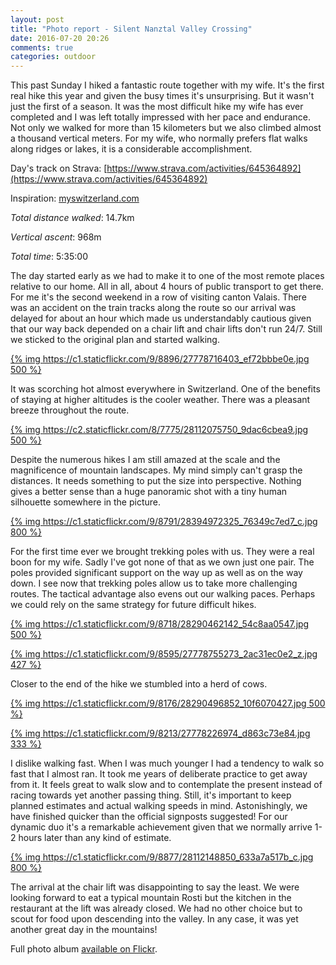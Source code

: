 ```yaml
---
layout: post
title: "Photo report - Silent Nanztal Valley Crossing"
date: 2016-07-20 20:26
comments: true
categories: outdoor
---
```


This past Sunday I hiked a fantastic route together with my wife. It's the first real hike this year and given the busy times it's unsurprising. But it wasn't just the first of a season. It was the most difficult hike my wife has ever completed and I was left totally impressed with her pace and endurance. Not only we walked for more than 15 kilometers but we also climbed almost a thousand vertical meters. For my wife, who normally prefers flat walks along ridges or lakes, it is a considerable accomplishment.

Day's track on Strava: [https://www.strava.com/activities/645364892](https://www.strava.com/activities/645364892)

Inspiration: [myswitzerland.com](http://www.myswitzerland.com/en-ch/silent-nanztal-valley-crossing.html)

*Total distance walked*: 14.7km

*Vertical ascent*: 968m

*Total time*: 5:35:00

The day started early as we had to make it to one of the most remote places relative to our home. All in all, about 4 hours of public transport to get there. For me it's the second weekend in a row of visiting canton Valais. There was an accident on the train tracks along the route so our arrival was delayed for about an hour which made us understandably cautious given that our way back depended on a chair lift and chair lifts don't run 24/7. Still we sticked to the original plan and started walking.

[{% img https://c1.staticflickr.com/9/8896/27778716403_ef72bbbe0e.jpg 500 %}](https://www.flickr.com/photos/tentaclephotos/27778716403)

It was scorching hot almost everywhere in Switzerland. One of the benefits of staying at higher altitudes is the cooler weather. There was a pleasant breeze throughout the route.

[{% img https://c2.staticflickr.com/8/7775/28112075750_9dac6cbea9.jpg 500 %}](https://www.flickr.com/photos/tentaclephotos/28112075750)

Despite the numerous hikes I am still amazed at the scale and the magnificence of mountain landscapes. My mind simply can't grasp the distances. It needs something to put the size into perspective. Nothing gives a better sense than a huge panoramic shot with a tiny human silhouette somewhere in the picture.

[{% img https://c1.staticflickr.com/9/8791/28394972325_76349c7ed7_c.jpg 800 %}](https://www.flickr.com/photos/tentaclephotos/28394972325)

For the first time ever we brought trekking poles with us. They were a real boon for my wife. Sadly I've got none of that as we own just one pair. The poles provided significant support on the way up as well as on the way down. I see now that trekking poles allow us to take more challenging routes. The tactical advantage also evens out our walking paces. Perhaps we could rely on the same strategy for future difficult hikes.

[{% img https://c1.staticflickr.com/9/8718/28290462142_54c8aa0547.jpg 500 %}](https://www.flickr.com/photos/tentaclephotos/28290462142)

[{% img https://c1.staticflickr.com/9/8595/27778755273_2ac31ec0e2_z.jpg 427 %}](https://www.flickr.com/photos/tentaclephotos/27778755273)

Closer to the end of the hike we stumbled into a herd of cows.

[{% img https://c1.staticflickr.com/9/8176/28290496852_10f6070427.jpg 500 %}](https://www.flickr.com/photos/tentaclephotos/28290496852)

[{% img https://c1.staticflickr.com/9/8213/27778226974_d863c73e84.jpg 333 %}](https://www.flickr.com/photos/tentaclephotos/27778226974)

I dislike walking fast. When I was much younger I had a tendency to walk so fast that I almost ran. It took me years of deliberate practice to get away from it. It feels great to walk slow and to contemplate the present instead of racing towards yet another passing thing. Still, it's important to keep planned estimates and actual walking speeds in mind. Astonishingly, we have finished quicker than the official signposts suggested! For our dynamic duo it's a remarkable achievement given that we normally arrive 1-2 hours later than any kind of estimate.

[{% img https://c1.staticflickr.com/9/8877/28112148850_633a7a517b_c.jpg 800 %}](https://www.flickr.com/photos/tentaclephotos/28112148850)

The arrival at the chair lift was disappointing to say the least. We were looking forward to eat a typical mountain Rosti but the kitchen in the restaurant at the lift was already closed. We had no other choice but to scout for food upon descending into the valley. In any case, it was yet another great day in the mountains!

Full photo album [available on Flickr](https://www.flickr.com/photos/tentaclephotos/albums/72157670521888611).